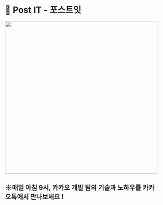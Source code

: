 # 💌 Post IT - 포스트잇

<img src="https://user-images.githubusercontent.com/67637706/182632207-f4c0f094-9702-48bc-a56d-5d6a1a54a525.png" width="500px">

## ☀️매일 아침 9시, 카카오 개발 팀의 기술과 노하우를 카카오톡에서 만나보세요 !